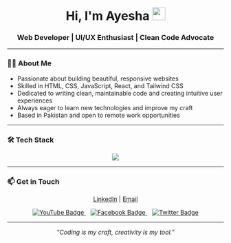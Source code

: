 <h1 align="center">
  Hi, I'm Ayesha
  <img src="https://media.giphy.com/media/hvRJCLFzcasrR4ia7z/giphy.gif" alt="waving hand" width="30" />
</h1>

<h3 align="center">Web Developer | UI/UX Enthusiast | Clean Code Advocate</h3>

---

### 👩‍💻 About Me

- Passionate about building beautiful, responsive websites  
- Skilled in HTML, CSS, JavaScript, React, and Tailwind CSS  
- Dedicated to writing clean, maintainable code and creating intuitive user experiences  
- Always eager to learn new technologies and improve my craft  
- Based in Pakistan and open to remote work opportunities  

---

### 🛠️ Tech Stack

<p align="center">
  <img src="https://skillicons.dev/icons?i=html,css,js,react,tailwind,git,github,vscode" />
</p>

---

### 📫 Get in Touch

<p align="center">
  <a href="https://www.linkedin.com/in/ayeshaowais0001122333/" target="_blank">LinkedIn</a> | 
  <a href="mailto:ayesha.dev@example.com">Email</a>
</p>



<p align="center">
  <a href="https://www.youtube.com/channel/YourChannelID" target="_blank">
    <img src="https://img.shields.io/badge/YouTube-FF0000?style=for-the-badge&logo=youtube&logoColor=white" alt="YouTube Badge" />
  </a>
  &nbsp;&nbsp;
  <a href="https://www.facebook.com/YourProfile" target="_blank">
    <img src="https://img.shields.io/badge/Facebook-1877F2?style=for-the-badge&logo=facebook&logoColor=white" alt="Facebook Badge" />
  </a>
  &nbsp;&nbsp;
  <a href="https://twitter.com/YourProfile" target="_blank">
    <img src="https://img.shields.io/badge/Twitter-1DA1F2?style=for-the-badge&logo=twitter&logoColor=white" alt="Twitter Badge" />
  </a>
</p>

---

<p align="center"><i>“Coding is my craft, creativity is my tool.”</i></p>

